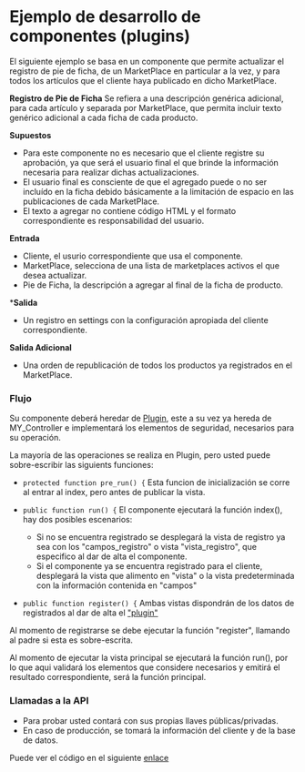 # Ejemplo de desarrollo de componentes (plugins)

El siguiente ejemplo se basa en un componente que permite actualizar el registro de pie de ficha, de un MarketPlace en particular a la vez, y para todos los artículos que el cliente haya publicado en dicho MarketPlace.

**Registro de Pie de Ficha** Se refiera a una descripción genérica adicional, para cada artículo y separada por MarketPlace, que permita incluir texto genérico adicional a cada ficha de cada producto.

**Supuestos** 
- Para este componente no es necesario que el cliente registre su aprobación, ya que será el usuario final el que brinde la información necesaria para realizar dichas actualizaciones.
- El usuario final es consciente de que el agregado puede o no ser incluído en la ficha debido básicamente a la limitación de espacio en las publicaciones de cada MarketPlace.
- El texto a agregar no contiene código HTML y el formato correspondiente es responsabilidad del usuario.

**Entrada** 
- Cliente, el usurio correspondiente que usa el componente.
- MarketPlace, selecciona de una lista de marketplaces activos el que desea actualizar.
- Pie de Ficha, la descripción a agregar al final de la ficha de producto.

***Salida**
- Un registro en settings con la configuración apropiada del cliente correspondiente.

**Salida Adicional**
- Una orden de republicación de todos los productos ya registrados en el MarketPlace.

### Flujo

Su componente deberá heredar de [Plugin](https://github.com/hvalles/plugin-mks/blob/master/php/application/controllers/plugins/Plugin.php), este a su vez ya hereda de MY_Controller e implementará los elementos de seguridad, necesarios para su operación.

La mayoría de las operaciones se realiza en Plugin, pero usted puede sobre-escribir las siguients funciones:
- `protected function pre_run() {` Esta funcion de inicialización se corre al entrar al index, pero antes de publicar la vista.
- `public function run() {` El componente ejecutará la función index(), hay dos posibles escenarios: 
    - Si no se encuentra registrado se desplegará la vista de registro ya sea con los "campos_registro" o vista "vista_registro", que especifico al dar de alta el componente.
    - Si el componente ya se encuentra registrado para el cliente, 
desplegará la vista que alimento en "vista" o la vista predeterminada con la información contenida en "campos"

- `public function register() {` 
Ambas vistas dispondrán de los datos de registrados al dar de alta el ["plugin"](https://github.com/hvalles/plugin-mks/blob/master/docs/registro.md)

Al momento de registrarse se debe ejecutar la función "register", llamando al padre si esta es sobre-escrita.

Al momento de ejecutar la vista principal se ejecutará la función run(), por lo que aqui validará los elementos que considere necesarios y emitirá el resultado correspondiente, será la función principal.

### Llamadas a la API

- Para probar usted contará con sus propias llaves públicas/privadas.
- En caso de producción, se tomará la información del cliente y de la base de datos.


Puede ver el código en el siguiente [enlace](https://github.com/hvalles/plugin-mks/blob/master/php/application/controllers/plugins/Firmaficha.php)